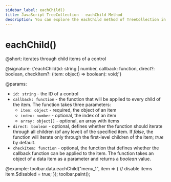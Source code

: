 ```yaml
---
sidebar_label: eachChild()
title: JavaScript TreeCollection - eachChild Method 
description: You can explore the eachChild method of TreeCollection in the documentation of the DHTMLX JavaScript UI library. Browse developer guides and API reference, try out code examples and live demos, and download a free 30-day evaluation version of DHTMLX Suite.
---
```


# eachChild()

@short: iterates through child items of a control

@signature: {'eachChild(id: string | number, callback: function, direct?: boolean, checkItem?: (item: object) => boolean): void;'}

@params:
- `id: string` - the ID of a control
- `callback: function` - the function that will be applied to every child of the item. The function takes three parameters:
    - `item: object` - required, the object of an item
    - `index: number` - optional, the index of an item
    - `array: object[]` - optional, an array with items  
- `direct: boolean` - optional, defines whether the function should iterate through all children (of any level) of the specified item. If *false*, the function will iterate only through the first-level children of the item; *true* by default.
- `checkItem: function` - optional, the function that defines whether the callback function can be applied to the item. The function takes an object of a data item as a parameter and returns a *boolean* value. 

@example:
toolbar.data.eachChild("menu_1", item => {
    // disable items
    item.$disabled = true;
});
toolbar.paint();
